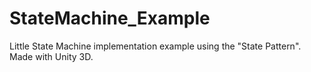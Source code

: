 # StateMachine_Example
Little State Machine implementation example using the "State Pattern". Made with Unity 3D.
